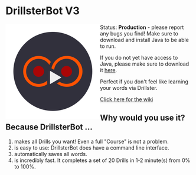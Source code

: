 # DrillsterBot V3
<img align="left" src="src/main/resources/icon-128.png">

Status: **Production** - please report any bugs you find!
Make sure to download and install Java to be able to run.

If you do not yet have access to Java, please make sure to download it [here](https://www.java.com/nl/download/manual.jsp).

Perfect if you don't feel like learning your words via Drillster.

[Click here for the wiki](../../wiki)

## Why would you use it? Because DrillsterBot ...
1. makes all Drills you want! Even a full "Course" is not a problem.
2. is easy to use: DrillsterBot does have a command line interface.
3. automatically saves all words.
4. is incredibly fast. It completes a set of 20 Drills in 1-2 minute(s) from 0% to 100%.
